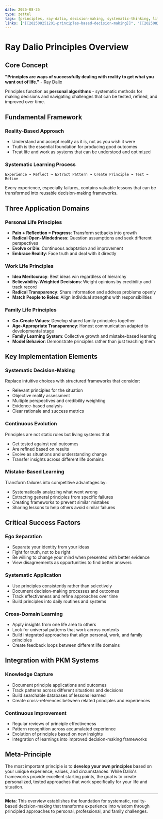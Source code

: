 ```yaml
---
date: 2025-08-25
type: zettel
tags: [principles, ray-dalio, decision-making, systematic-thinking, life-optimization]
links: ["[[202508251201-principles-based-decision-making]]", "[[202508251202-personal-effectiveness-principles]]", "[[13-ray-dalio-principles-system]]"]
---
```


# Ray Dalio Principles Overview

## Core Concept

**"Principles are ways of successfully dealing with reality to get what you want out of life."** - Ray Dalio

Principles function as **personal algorithms** - systematic methods for making decisions and navigating challenges that can be tested, refined, and improved over time.

## Fundamental Framework

### Reality-Based Approach
- Understand and accept reality as it is, not as you wish it were
- Truth is the essential foundation for producing good outcomes
- Treat life and work as systems that can be understood and optimized

### Systematic Learning Process
```
Experience → Reflect → Extract Pattern → Create Principle → Test → Refine
```

Every experience, especially failures, contains valuable lessons that can be transformed into reusable decision-making frameworks.

## Three Application Domains

### Personal Life Principles
- **Pain + Reflection = Progress**: Transform setbacks into growth
- **Radical Open-Mindedness**: Question assumptions and seek different perspectives
- **Evolve or Die**: Continuous adaptation and improvement
- **Embrace Reality**: Face truth and deal with it directly

### Work Life Principles  
- **Idea Meritocracy**: Best ideas win regardless of hierarchy
- **Believability-Weighted Decisions**: Weight opinions by credibility and track record
- **Radical Transparency**: Share information and address problems openly
- **Match People to Roles**: Align individual strengths with responsibilities

### Family Life Principles
- **Co-Create Values**: Develop shared family principles together
- **Age-Appropriate Transparency**: Honest communication adapted to developmental stage
- **Family Learning System**: Collective growth and mistake-based learning
- **Model Behavior**: Demonstrate principles rather than just teaching them

## Key Implementation Elements

### Systematic Decision-Making
Replace intuitive choices with structured frameworks that consider:
- Relevant principles for the situation
- Objective reality assessment  
- Multiple perspectives and credibility weighting
- Evidence-based analysis
- Clear rationale and success metrics

### Continuous Evolution
Principles are not static rules but living systems that:
- Get tested against real outcomes
- Are refined based on results
- Evolve as situations and understanding change
- Transfer insights across different life domains

### Mistake-Based Learning
Transform failures into competitive advantages by:
- Systematically analyzing what went wrong
- Extracting general principles from specific failures
- Creating frameworks to prevent similar mistakes
- Sharing lessons to help others avoid similar failures

## Critical Success Factors

### Ego Separation
- Separate your identity from your ideas
- Fight for truth, not to be right
- Be willing to change your mind when presented with better evidence
- View disagreements as opportunities to find better answers

### Systematic Application
- Use principles consistently rather than selectively
- Document decision-making processes and outcomes
- Track effectiveness and refine approaches over time
- Build principles into daily routines and systems

### Cross-Domain Learning
- Apply insights from one life area to others
- Look for universal patterns that work across contexts
- Build integrated approaches that align personal, work, and family principles
- Create feedback loops between different life domains

## Integration with PKM Systems

### Knowledge Capture
- Document principle applications and outcomes
- Track patterns across different situations and decisions
- Build searchable databases of lessons learned
- Create cross-references between related principles and experiences

### Continuous Improvement
- Regular reviews of principle effectiveness
- Pattern recognition across accumulated experience
- Evolution of principles based on new insights
- Integration of learnings into improved decision-making frameworks

## Meta-Principle

The most important principle is to **develop your own principles** based on your unique experience, values, and circumstances. While Dalio's frameworks provide excellent starting points, the goal is to create personalized, tested approaches that work specifically for your life and situation.

---

**Meta**: This overview establishes the foundation for systematic, reality-based decision-making that transforms experience into wisdom through principled approaches to personal, professional, and family challenges.